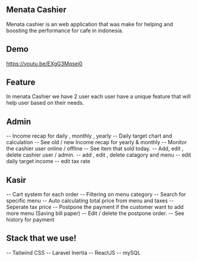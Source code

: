 ## Menata Cashier
Menata cashier is an web application that was make for helping and boosting the performance for cafe in indonesia.

## Demo
https://youtu.be/EXgG3Mqsei0

## Feature
In menata Cashier we have 2 user each user have a unique feature that will help user based on their needs.

## Admin
-- Income recap for daily , monthly , yearly
-- Daily target chart and calculation
-- See old / new Income recap for yearly & monthly
-- Monitor the cashier user online / offline
-- See item that sold today.
-- Add, edit , delete cashier user / admin.
-- add , edit , delete catagory and menu 
-- edit daily target income
-- edit tax rate

## Kasir 
-- Cart system for each order
-- Filtering on menu category 
-- Search for specific menu 
-- Auto calculating total price from menu and taxes
-- Seperate tax price
-- Postpone the payment if the customer want to add more menu (Saving bill paper)
-- Edit / delete the postpone order.
-- See history for payment

## Stack that we use!

-- Tailwind CSS
-- Laravel Inertia
-- ReactJS
-- mySQL



